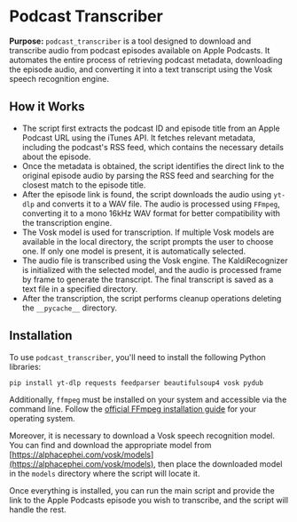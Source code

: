 # Podcast Transcriber

**Purpose:** `podcast_transcriber` is a tool designed to download and transcribe audio from podcast episodes available on Apple Podcasts. It automates the entire process of retrieving podcast metadata, downloading the episode audio, and converting it into a text transcript using the Vosk speech recognition engine.

## How it Works

- The script first extracts the podcast ID and episode title from an Apple Podcast URL using the iTunes API. It fetches relevant metadata, including the podcast's RSS feed, which contains the necessary details about the episode.
- Once the metadata is obtained, the script identifies the direct link to the original episode audio by parsing the RSS feed and searching for the closest match to the episode title.
- After the episode link is found, the script downloads the audio using `yt-dlp` and converts it to a WAV file. The audio is processed using `FFmpeg`, converting it to a mono 16kHz WAV format for better compatibility with the transcription engine.
- The Vosk model is used for transcription. If multiple Vosk models are available in the local directory, the script prompts the user to choose one. If only one model is present, it is automatically selected.
- The audio file is transcribed using the Vosk engine. The KaldiRecognizer is initialized with the selected model, and the audio is processed frame by frame to generate the transcript. The final transcript is saved as a text file in a specified directory.
- After the transcription, the script performs cleanup operations deleting the `__pycache__` directory.

## Installation

To use `podcast_transcriber`, you'll need to install the following Python libraries:
```
pip install yt-dlp requests feedparser beautifulsoup4 vosk pydub
```
Additionally, `ffmpeg` must be installed on your system and accessible via the command line. Follow the [official FFmpeg installation guide](https://ffmpeg.org/download.html) for your operating system.

Moreover, it is necessary to download a Vosk speech recognition model. You can find and download the appropriate model from [https://alphacephei.com/vosk/models](https://alphacephei.com/vosk/models), then place the downloaded model in the `models` directory where the script will locate it.

Once everything is installed, you can run the main script and provide the link to the Apple Podcasts episode you wish to transcribe, and the script will handle the rest.